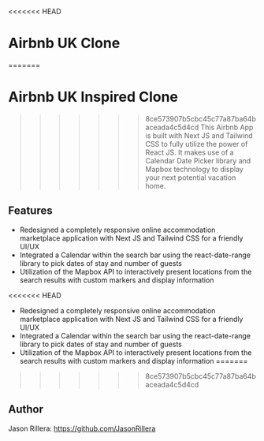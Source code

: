 <<<<<<< HEAD
# Airbnb UK Clone

=======
# Airbnb UK Inspired Clone
>>>>>>> 8ce573907b5cbc45c77a87ba64baceada4c5d4cd
This Airbnb App is built with Next JS and Tailwind CSS to fully utilize the power of React JS. It makes use of a Calendar Date Picker library and Mapbox technology to display your next potential vacation home.

## Features
- Redesigned a completely responsive online accommodation marketplace application with Next JS and Tailwind CSS for a friendly UI/UX
- Integrated a Calendar within the search bar using the react-date-range library to pick dates of stay and number of guests
- Utilization of the Mapbox API to interactively present locations from the search results with custom markers and display information

<<<<<<< HEAD
- Redesigned a completely responsive online accommodation marketplace application with Next JS and Tailwind CSS for a friendly UI/UX
- Integrated a Calendar within the search bar using the react-date-range library to pick dates of stay and number of guests
- Utilization of the Mapbox API to interactively present locations from the search results with custom markers and display information
=======
>>>>>>> 8ce573907b5cbc45c77a87ba64baceada4c5d4cd

## Author
Jason Rillera: https://github.com/JasonRillera
